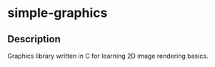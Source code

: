 # simple-graphics

## Description
Graphics library written in C for learning 2D image rendering basics.
